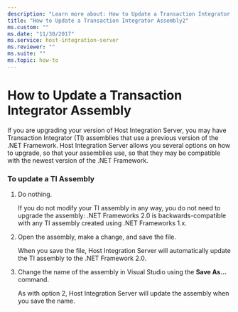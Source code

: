 ```yaml
---
description: "Learn more about: How to Update a Transaction Integrator Assembly"
title: "How to Update a Transaction Integrator Assembly2"
ms.custom: ""
ms.date: "11/30/2017"
ms.service: host-integration-server
ms.reviewer: ""
ms.suite: ""
ms.topic: how-to
---
```

# How to Update a Transaction Integrator Assembly
If you are upgrading your version of Host Integration Server, you may have Transaction Integrator (TI) assemblies that use a previous version of the .NET Framework. Host Integration Server allows you several options on how to upgrade, so that your assemblies use, so that they may be compatible with the newest version of the .NET Framework.  
  
### To update a TI Assembly  
  
1.  Do nothing.  
  
     If you do not modify your TI assembly in any way, you do not need to upgrade the assembly: .NET Frameworks 2.0 is backwards-compatible with any TI assembly created using .NET Frameworks 1.x.  
  
2.  Open the assembly, make a change, and save the file.  
  
     When you save the file, Host Integration Server will automatically update the TI assembly to the .NET Framework 2.0.  
  
3.  Change the name of the assembly in Visual Studio using the **Save As…** command.  
  
     As with option 2, Host Integration Server will update the assembly when you save the name.
